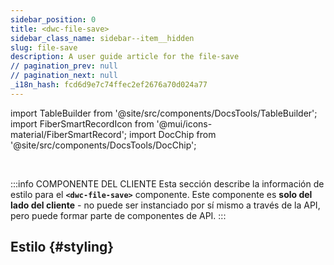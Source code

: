 ```yaml
---
sidebar_position: 0
title: <dwc-file-save>
sidebar_class_name: sidebar--item__hidden
slug: file-save
description: A user guide article for the file-save
// pagination_prev: null
// pagination_next: null
_i18n_hash: fcd6d9e7c74ffec2ef2676a70d024a77
---
```

import TableBuilder from '@site/src/components/DocsTools/TableBuilder';
import FiberSmartRecordIcon from '@mui/icons-material/FiberSmartRecord';
import DocChip from '@site/src/components/DocsTools/DocChip';

<DocChip chip='shadow' />

<br />

:::info COMPONENTE DEL CLIENTE
Esta sección describe la información de estilo para el **`<dwc-file-save>`** componente. Este componente es **solo del lado del cliente** - no puede ser instanciado por sí mismo a través de la API, pero puede formar parte de componentes de API.
:::

## Estilo {#styling}

<TableBuilder name="dwc-file-save" clientComponent />
